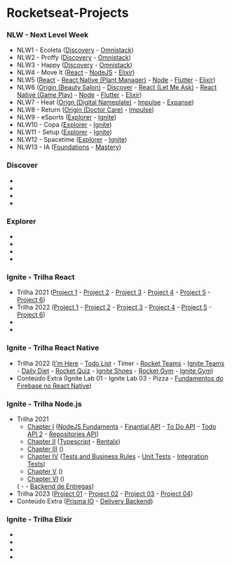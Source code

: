 # Rocketseat-Projects

<h3>NLW - Next Level Week</h3>
<ul>
    <li>NLW1 - Ecoleta (<a href="https://github.com/douglasdl/NLW1-Discovery">Discovery</a> - <a href="https://github.com/douglasdl/NLW1">Omnistack</a>)</li>
    <li>NLW2 - Proffy (<a href="https://github.com/douglasdl/NLW2-Discovery">Discovery</a> - <a href="https://github.com/douglasdl/NLW2-Omnistack">Omnistack</a>)</li>
    <li>NLW3 - Happy (<a href="https://github.com/douglasdl/NLW-Discovery-Happy">Discovery</a> - <a href="https://github.com/douglasdl/NLW3-Omnistack-Happy">Omnistack</a>)</li>
    <li>NLW4 - Move It (<a href="https://github.com/douglasdl/NLW4-React">React</a> - <a href="https://github.com/douglasdl/NLW4-NodeJS">NodeJS</a> - <a href="https://github.com/douglasdl/NLW4-Elixir">Elixir</a>)</li>
    <li>NLW5 (<a href="https://github.com/douglasdl/NLW5-ReactJS">React</a> - <a href="https://github.com/douglasdl/NLW5-React-Native">React Native (Plant Manager)</a> - <a href="https://github.com/douglasdl/NLW5-Node.js">Node</a> - <a href="https://github.com/douglasdl/NLW5-Flutter">Flutter</a> - <a href="https://github.com/douglasdl/NLW5-Elixir">Elixir</a>)</li>
    <li>NLW6 (<a href="https://github.com/douglasdl/NLW6-Origin">Origin (Beauty Salon)</a> - <a href="https://github.com/douglasdl/NLW6-Discover">Discover</a> - <a href="https://github.com/douglasdl/NLW6-ReactJS">React (Let Me Ask)</a> - <a href="https://github.com/douglasdl/NLW6-React-Native">React Native (Game Play)</a> - <a href="https://github.com/douglasdl/NLW6-Node.js">Node</a> - <a href="https://github.com/douglasdl/NLW6-Flutter">Flutter</a> - <a href="https://github.com/douglasdl/NLW6-Elixir">Elixir</a>)</li>
    <li>NLW7 - Heat (<a href="https://github.com/douglasdl/NLW7-Origin">Orign (Digital Nameplate)</a> - <a href="https://github.com/douglasdl/NLW7-Impulse">Impulse</a> - <a href="https://github.com/douglasdl/NLW7-Expanse">Expanse</a>)</li>
    <li>NLW8 - Return (<a href="https://github.com/douglasdl/NLW8-Origin">Origin (Doctor Care)</a> - <a href="https://github.com/douglasdl/NLW8-Impulse">Impulse</a>)</li>
    <li>NLW9 - eSports (<a href="https://github.com/douglasdl/NLW9-Explorer">Explorer</a> - <a href="https://github.com/douglasdl/NLW9-Ignite">Ignite</a>)</li>
    <li>NLW10 - Copa (<a href="https://github.com/douglasdl/NLW10-Explorer">Explorer</a> - <a href="https://github.com/douglasdl/NLW10-Ignite">Ignite</a>)</li>
    <li>NLW11 - Setup (<a href="https://github.com/douglasdl/NLW11-Explorer">Explorer</a> - <a href="https://github.com/douglasdl/NLW11-Ignite">Ignite</a>)</li>
    <li>NLW12 - Spacetime (<a href="https://github.com/douglasdl/NLW12-Explorer">Explorer</a> - <a href="https://github.com/douglasdl/NLW12-Ignite">Ignite</a>)</li>
    <li>NLW13 - IA (<a href="https://github.com/douglasdl/NLW13-Foundations">Foundations</a> - <a href="https://github.com/douglasdl/NLW13-Mastery">Mastery</a>)</li>
</ul>
</li>
    
</ul>

<h3>Discover</h3>
<ul>
    <li></li>
    <li></li>
    <li></li>
    <li></li>
</ul>
<h3>Explorer</h3>
<ul>
    <li></li>
    <li></li>
    <li></li>
    <li></li>
</ul>
<h3>Ignite - Trilha React</h3>
<ul>
    <li>Trilha 2021 (<a href="">Project 1</a> - <a href="">Project 2</a> - <a href="">Project 3</a> - <a href="">Project 4</a> - <a href="">Project 5</a> - <a href="">Project 6</a>)</li>
    <li>Trilha 2022 (<a href="">Project 1</a> - <a href="">Project 2</a> - <a href="">Project 3</a> - <a href="">Project 4</a> - <a href="">Project 5</a> - <a href="">Project 6</a>)</li>
    <li></li>
    <li></li>
</ul>
<h3>Ignite - Trilha React Native</h3>
<ul>
    <li>Trilha 2022 (<a href='https://github.com/douglasdl/ImHere'>I'm Here</a> - <a href='https://github.com/douglasdl/Tasks'>Todo List</a> - Timer - <a href='https://github.com/douglasdl/RocketTeams'>Rocket Teams</a> - <a href="https://github.com/douglasdl/IgniteTeams">Ignite Teams</a> - <a href="https://github.com/douglasdl/DailyDiet">Daily Diet</a> - <a href='https://github.com/douglasdl/RocketQuiz'>Rocket Quiz</a> - <a href="https://github.com/douglasdl/IgniteShoes/tree/main">Ignite Shoes</a> - <a href='https://github.com/douglasdl/RocketGym'>Rocket Gym</a> - <a href='https://github.com/douglasdl/IgniteGym'>Ignite Gym</a>)</li>
    <li>Conteúdo Extra (Ignite Lab 01 - Ignite Lab 03 - Pizza - <a href="https://github.com/douglasdl/Ignite-React-Native-Firebase">Fundamentos do Firebase no React Native</a>)</li>
</ul>
<h3>Ignite - Trilha Node.js</h3>
<ul>
    <li>
        Trilha 2021 
        <ul>
            <li>
                <a href="">Chapter I</a> (<a href="https://github.com/douglasdl/Ignite-Node.js/tree/main/nodejs-fundaments">NodeJS Fundaments</a> - <a href="https://github.com/douglasdl/Ignite-Node.js/tree/main/finapi">Finantial API</a> - <a href="">To Do API</a> - <a href="">Todo API 2</a> - <a href="">Repositories API</a>)
            </li>
            <li>
                <a href="">Chapter II</a> (<a href="https://github.com/douglasdl/Ignite-NodeJS-Starting-The-API/tree/main/typescript">Typescript</a> - <a href="https://github.com/douglasdl/Ignite-NodeJS-Starting-The-API/tree/main/rentalx">Rentalx</a>)
            </li>
            <li>
                <a href="">Chapter III</a> ()
            </li>
            <li>
                <a href="">Chapter IV</a> (<a href="">Tests and Business Rules</a> - <a href="">Unit Tests</a> - <a href="">Integration Tests</a>)
            </li>
            <li>
                <a href="">Chapter V</a> ()
            </li>
            <li>
                <a href="">Chapter VI</a> ()
            </li>
        </ul>
        ( -  - <a href="https://github.com/douglasdl/Deliveries">Backend de Entregas</a>)
    </li>
    <li>Trilha 2023 (<a href="">Project 01</a> - <a href="">Project 02</a> - <a href="">Project 03</a> - <a href="">Project 04</a>)</li> 
    <li>
        Conteúdo Extra (<a href="">Prisma IO</a> - <a href="">Delivery Backend</a>)
    </li>
</ul>
<h3>Ignite - Trilha Elixir</h3>
<ul>
    <li></li>
    <li></li>
    <li></li>
    <li></li>
</ul>
